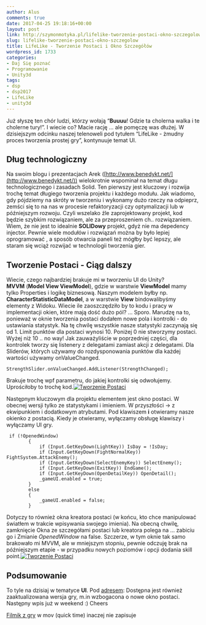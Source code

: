 ```yaml
---
author: Alus
comments: true
date: 2017-04-25 19:18:16+00:00
layout: post
link: http://szymonmotyka.pl/lifelike-tworzenie-postaci-okno-szczegolow/
slug: lifelike-tworzenie-postaci-okno-szczegolow
title: LifeLike - Tworzenie Postaci i Okno Szczegółów
wordpress_id: 1733
categories:
- Daj Się poznać
- Programowanie
- Unity3d
tags:
- dsp
- dsp2017
- LifeLike
- unity3d
---
```


Już słyszę ten chór ludzi, którzy wołają “**Buuuu**! Gdzie ta cholerna walka i te cholerne tury!”.
I wiecie co? Macie rację … ale pomęczę was dłużej. W dzisiejszym odcinku naszej telenoweli pod tytułem “LifeLike - żmudny proces tworzenia prostej gry”, kontynuuje temat UI.


## Dług technologiczny


Na swoim blogu i prezentacjach Arek ([http://www.benedykt.net/](http://www.benedykt.net/)) wielokrotnie wspominał na temat długu technologicznego i zasadach Solid. Ten pierwszy jest kluczowy i rozwija trochę temat długiego tworzenia projektu i każdego modułu. Jak wiadomo, gdy pójdziemy na skróty w tworzeniu i wykonamy dużo rzeczy na odpieprz, zemści się to na nas w procesie refaktoryzacji czy optymalizacji lub w późniejszym rozwoju. Czyli wszelako źle zaprojektowany projekt, kod będzie szybkim rozwiązaniem, ale za przeproszeniem ch.. rozwiązaniem. Wiem, że nie jest to idealnie **SOLIDowy** projekt, gdyż nie ma depedency injector. Pewnie wiele modułów i rozwiązań można by było lepiej oprogramować , a sposób otwarcia paneli też mógłby być lepszy, ale staram się wciąż rozwijać w technologii tworzenia gier.


## Tworzenie Postaci - Ciąg dalszy


Wiecie, czego najbardziej brakuje mi w tworzeniu UI do Unity? **MVVM** (**Model View ViewModel**), gdzie w warstwie **ViewModel** mamy tylko Properties i logikę biznesową. Naszym modelem byłby np. **CharacterStatisticDataModel**, a w warstwie **View** bindowalibyśmy elementy z Widoku. Wiecie ile zaoszczędziło by to kodu i pracy w implementacji okien, które mają dość dużo pól? … Sporo. Marudzę na to, ponieważ w oknie tworzenia postaci dodałem nowe pola i kontrolki - do ustawiania statystyk. Na tę chwilę wszystkie nasze statystyki zaczynają się od 1. Limit punktów dla postaci wynosi 10. Poniżej 0 nie stworzymy postaci. Wyżej niż 10 .. no way!
Jak zauważyliście w poprzedniej części, dla kontrolek tworzy się listenery z delegatami zamiast akcji z delegatami. Dla Sliderów, których używamy do rozdysponowania punktów dla każdej wartości używamy onValueChanged.

```
StrengthSlider.onValueChanged.AddListener(StrengthChanged);
```

Brakuje trochę wpf parametru, do jakiej kontrolki się odwołujemy. Uprościłoby to trochę kod.[![Tworzenie Postaci](http://szymonmotyka.pl/wp-content/uploads/2017/04/Screenshot-2017-04-25-21.07.40-785x491.png)](http://szymonmotyka.pl/wp-content/uploads/2017/04/Screenshot-2017-04-25-21.07.40.png)

Następnym kluczowym dla projektu elementem jest okno postaci. W obecnej wersji tylko ze statystykami i imieniem. W przyszłości -> z ekwipunkiem i dodatkowym atrybutami.
Pod klawiszem **i** otwieramy nasze okienko z postacią. Kiedy je otwieramy, wyłączamy obsługę klawiszy i wyłączamy UI gry.

```
 if (!OpenedWindow)
        {
            if (Input.GetKeyDown(LightKey)) IsDay = !IsDay;
            if (Input.GetKeyDown(FightNormalKey)) FightSystem.AttackEnemy();
            if (Input.GetKeyDown(SelectEnemyKey)) SelectEnemy();
            if (Input.GetKeyDown(ExitKey)) EndGame();
            if (Input.GetKeyDown(OpenDetailKey)) OpenDetail();
            _gameUI.enabled = true;
        }
        else
        {
            _gameUI.enabled = false;
        }
```

Dotyczy to również okna kreatora postaci (w końcu, kto chce manipulować światłem w trakcie wpisywania swojego imienia).
Na obecną chwilę, zamknięcie Okna ze szczegółami postaci lub kreatora polega na … zabiciu go i Zmianie *OpenedWindow* na false.
Szczerze, w tym oknie tak samo brakowało mi MVVM, ale w mniejszym stopniu, pewnie odczuję brak na późniejszym etapie - w przypadku nowych poziomów i opcji dodania skill point.[![Tworzenie Postaci](http://szymonmotyka.pl/wp-content/uploads/2017/04/Screenshot-2017-04-25-21.06.32-785x491.png)](http://szymonmotyka.pl/wp-content/uploads/2017/04/Screenshot-2017-04-25-21.06.32.png)


## Podsumowanie


To tyle na dzisiaj w tematyce **UI**. Pod [adresem](https://github.com/aluspl/RogueLikeDSP): Dostępna jest również zaaktualizowana wersja gry, m.in wzbogacona o nowe okno postaci. Następny wpis już w weekend :)
Cheers

[Filmik z gry](http://szymonmotyka.pl/wp-content/uploads/2017/04/lifelike.mov) w mov (quick time) inaczej nie zapisuje
